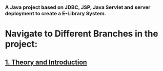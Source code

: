 ### A Java project based on JDBC, JSP, Java Servlet and server deployment to create a E-Library System.

# Navigate to Different Branches in the project:

## [1. Theory and Introduction](https://github.com/WilcyWilson/SP-E_Library-Java_JDBC_Servlet-WebDev/tree/theory_1#readme)
